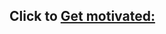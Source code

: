 
## Click to [Get motivated:](https://rawgit.com/Mightydeeze/mini_ex/mini_ex_main/mini_ex7/Excercises/empty-example/index.html)
